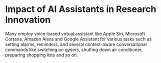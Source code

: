 # Impact of AI Assistants in Research Innovation

Many employ voice-based virtual assistant like Apple Siri, Microsoft Cortana, Amazon Alexa and Google 
Assistant for various tasks such as setting alarms, reminders, and several context-aware conversational
commands like switching on gysers, shutting down air conditioner, preparing shopping lists and so on.

